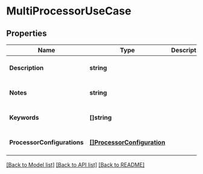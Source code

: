 # MultiProcessorUseCase

## Properties
Name | Type | Description | Notes
------------ | ------------- | ------------- | -------------
**Description** | **string** |  | [optional] [default to null]
**Notes** | **string** |  | [optional] [default to null]
**Keywords** | **[]string** |  | [optional] [default to null]
**ProcessorConfigurations** | [**[]ProcessorConfiguration**](ProcessorConfiguration.md) |  | [optional] [default to null]

[[Back to Model list]](../README.md#documentation-for-models) [[Back to API list]](../README.md#documentation-for-api-endpoints) [[Back to README]](../README.md)

